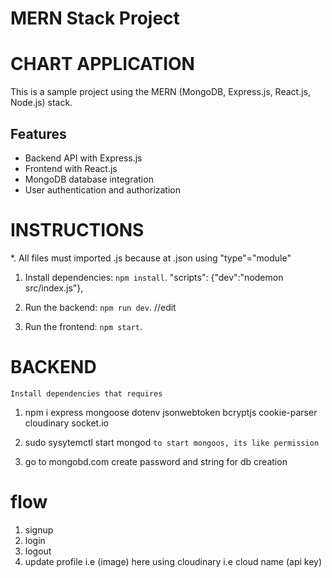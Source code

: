 # MERN Stack Project

# CHART APPLICATION

This is a sample project using the MERN (MongoDB, Express.js, React.js, Node.js) stack.

## Features

- Backend API with Express.js
- Frontend with React.js
- MongoDB database integration
- User authentication and authorization

# INSTRUCTIONS
*. All files must imported .js because at .json using "type"="module"

1. Install dependencies: `npm install`.  "scripts": {"dev":"nodemon src/index.js"},

2. Run the backend: `npm run dev`. //edit 
3. Run the frontend: `npm start`.


# BACKEND
`Install dependencies that requires`
1. npm i express mongoose dotenv jsonwebtoken bcryptjs cookie-parser cloudinary socket.io

2. sudo sysytemctl start mongod `to start mongoos, its like permission`

3. go to mongobd.com create password and string for db creation


# flow
1. signup
2. login
3. logout
4. update profile i.e (image)
    here using cloudinary i.e cloud name (api key)

